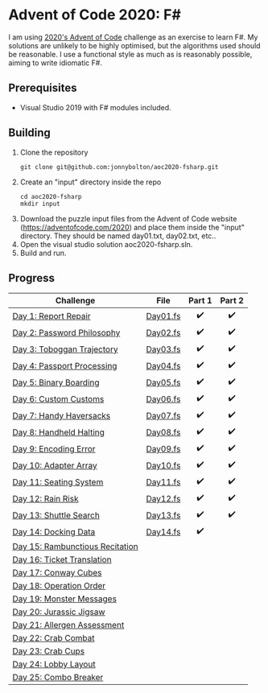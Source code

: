 # Advent of Code 2020: F# 
I am using [2020's Advent of Code](https://adventofcode.com/) challenge as an exercise to learn F#.
My solutions are unlikely to be highly optimised, but the algorithms used should be reasonable.
I use a functional style as much as is reasonably possible, aiming to write idiomatic F#.

## Prerequisites
- Visual Studio 2019 with F# modules included.

## Building
1. Clone the repository
   ```
   git clone git@github.com:jonnybolton/aoc2020-fsharp.git
   ```
2. Create an "input" directory inside the repo
   ```
   cd aoc2020-fsharp
   mkdir input
   ```
3. Download the puzzle input files from the Advent of Code website (https://adventofcode.com/2020) and place them inside the "input" directory. They should be named day01.txt, day02.txt, etc..
4. Open the visual studio solution aoc2020-fsharp.sln.
5. Build and run.

## Progress
| Challenge                                                               | File                                | Part 1 | Part 2 |
|-------------------------------------------------------------------------|-------------------------------------|:------:|:------:|
| [Day 1: Report Repair](https://adventofcode.com/2020/day/1)             | [Day01.fs](aoc2020-fsharp/Day01.fs) | ✔️     | ✔️     |
| [Day 2: Password Philosophy](https://adventofcode.com/2020/day/2)       | [Day02.fs](aoc2020-fsharp/Day02.fs) | ✔️     | ✔️     |
| [Day 3: Toboggan Trajectory](https://adventofcode.com/2020/day/3)       | [Day03.fs](aoc2020-fsharp/Day03.fs) | ✔️     | ✔️     |
| [Day 4: Passport Processing](https://adventofcode.com/2020/day/4)       | [Day04.fs](aoc2020-fsharp/Day04.fs) | ✔️     | ✔️     |
| [Day 5: Binary Boarding](https://adventofcode.com/2020/day/5)           | [Day05.fs](aoc2020-fsharp/Day05.fs) | ✔️     | ✔️     |
| [Day 6: Custom Customs](https://adventofcode.com/2020/day/6)            | [Day06.fs](aoc2020-fsharp/Day06.fs) | ✔️     | ✔️     |
| [Day 7: Handy Haversacks](https://adventofcode.com/2020/day/7)          | [Day07.fs](aoc2020-fsharp/Day07.fs) | ✔️     | ✔️     |
| [Day 8: Handheld Halting](https://adventofcode.com/2020/day/8)          | [Day08.fs](aoc2020-fsharp/Day08.fs) | ✔️     | ✔️     |
| [Day 9: Encoding Error](https://adventofcode.com/2020/day/9)            | [Day09.fs](aoc2020-fsharp/Day09.fs) | ✔️     | ✔️     |
| [Day 10: Adapter Array](https://adventofcode.com/2020/day/10)           | [Day10.fs](aoc2020-fsharp/Day10.fs) | ✔️     | ✔️     |
| [Day 11: Seating System](https://adventofcode.com/2020/day/11)          | [Day11.fs](aoc2020-fsharp/Day11.fs) | ✔️     | ✔️     |
| [Day 12: Rain Risk](https://adventofcode.com/2020/day/12)               | [Day12.fs](aoc2020-fsharp/Day12.fs) | ✔️     | ✔️     |
| [Day 13: Shuttle Search](https://adventofcode.com/2020/day/13)          | [Day13.fs](aoc2020-fsharp/Day13.fs) | ✔️     | ✔️     |
| [Day 14: Docking Data](https://adventofcode.com/2020/day/14)            | [Day14.fs](aoc2020-fsharp/Day14.fs) | ✔️     |        |
| [Day 15: Rambunctious Recitation](https://adventofcode.com/2020/day/15) |                                     |        |        |
| [Day 16: Ticket Translation](https://adventofcode.com/2020/day/16)      |                                     |        |        |
| [Day 17: Conway Cubes](https://adventofcode.com/2020/day/17)            |                                     |        |        |
| [Day 18: Operation Order](https://adventofcode.com/2020/day/18)         |                                     |        |        |
| [Day 19: Monster Messages](https://adventofcode.com/2020/day/19)        |                                     |        |        |
| [Day 20: Jurassic Jigsaw](https://adventofcode.com/2020/day/20)         |                                     |        |        |
| [Day 21: Allergen Assessment](https://adventofcode.com/2020/day/21)     |                                     |        |        |
| [Day 22: Crab Combat](https://adventofcode.com/2020/day/22)             |                                     |        |        |
| [Day 23: Crab Cups](https://adventofcode.com/2020/day/23)               |                                     |        |        |
| [Day 24: Lobby Layout](https://adventofcode.com/2020/day/24)            |                                     |        |        |
| [Day 25: Combo Breaker](https://adventofcode.com/2020/day/25)           |                                     |        |        |
